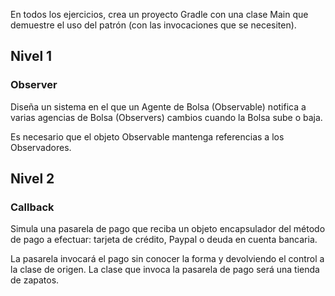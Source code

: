 En todos los ejercicios, crea un proyecto Gradle con una clase Main que demuestre el uso del patrón (con las invocaciones que se necesiten).

## Nivel 1

### Observer

Diseña un sistema en el que un Agente de Bolsa (Observable) notifica a varias agencias de Bolsa (Observers) cambios cuando la Bolsa sube o baja.

Es necesario que el objeto Observable mantenga referencias a los Observadores.

## Nivel 2

### Callback

Simula una pasarela de pago que reciba un objeto encapsulador del método de pago a efectuar: tarjeta de crédito, Paypal o deuda en cuenta bancaria.

La pasarela invocará el pago sin conocer la forma y devolviendo el control a la clase de origen.
La clase que invoca la pasarela de pago será una tienda de zapatos.

